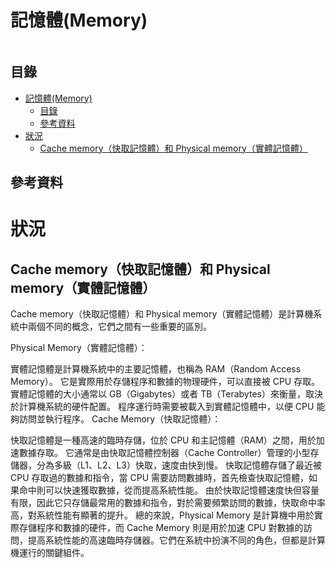 # 記憶體(Memory)

```
```

## 目錄

- [記憶體(Memory)](#記憶體memory)
  - [目錄](#目錄)
  - [參考資料](#參考資料)
- [狀況](#狀況)
  - [Cache memory（快取記憶體）和 Physical memory（實體記憶體）](#cache-memory快取記憶體和-physical-memory實體記憶體)

## 參考資料

[]()

# 狀況

## Cache memory（快取記憶體）和 Physical memory（實體記憶體）

Cache memory（快取記憶體）和 Physical memory（實體記憶體）是計算機系統中兩個不同的概念，它們之間有一些重要的區別。

Physical Memory（實體記憶體）：

實體記憶體是計算機系統中的主要記憶體，也稱為 RAM（Random Access Memory）。
它是實際用於存儲程序和數據的物理硬件，可以直接被 CPU 存取。
實體記憶體的大小通常以 GB（Gigabytes）或者 TB（Terabytes）來衡量，取決於計算機系統的硬件配置。
程序運行時需要被載入到實體記憶體中，以便 CPU 能夠訪問並執行程序。
Cache Memory（快取記憶體）：

快取記憶體是一種高速的臨時存儲，位於 CPU 和主記憶體（RAM）之間，用於加速數據存取。
它通常是由快取記憶體控制器（Cache Controller）管理的小型存儲器，分為多級（L1、L2、L3）快取，速度由快到慢。
快取記憶體存儲了最近被 CPU 存取過的數據和指令，當 CPU 需要訪問數據時，首先檢查快取記憶體，如果命中則可以快速獲取數據，從而提高系統性能。
由於快取記憶體速度快但容量有限，因此它只存儲最常用的數據和指令，對於需要頻繁訪問的數據，快取命中率高，對系統性能有顯著的提升。
總的來說，Physical Memory 是計算機中用於實際存儲程序和數據的硬件，而 Cache Memory 則是用於加速 CPU 對數據的訪問，提高系統性能的高速臨時存儲器。它們在系統中扮演不同的角色，但都是計算機運行的關鍵組件。
